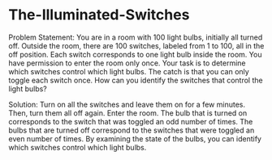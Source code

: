 # The-Illuminated-Switches
Problem Statement:
You are in a room with 100 light bulbs, initially all turned off. Outside the room, there are 100 switches, labeled from 1 to 100, all in the off position. Each switch corresponds to one light bulb inside the room. You have permission to enter the room only once. Your task is to determine which switches control which light bulbs. The catch is that you can only toggle each switch once. How can you identify the switches that control the light bulbs?

Solution:
Turn on all the switches and leave them on for a few minutes. Then, turn them all off again. Enter the room. The bulb that is turned on corresponds to the switch that was toggled an odd number of times. The bulbs that are turned off correspond to the switches that were toggled an even number of times. By examining the state of the bulbs, you can identify which switches control which light bulbs.
